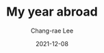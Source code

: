 ---
title: "My year abroad"
author: Chang-rae Lee
isbn: "0593396022"
isbn13: "9780593396025"
rating: "4"
publisher: Random House
pages: 672
publishYear: 2021
read: "2021"
goodreads_id: 55333981
language: "en"
date: "2021-12-08"
---